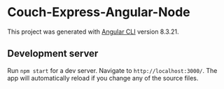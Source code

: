 # Couch-Express-Angular-Node

This project was generated with [Angular CLI](https://github.com/angular/angular-cli) version 8.3.21.

## Development server

Run `npm start` for a dev server. Navigate to `http://localhost:3000/`. The app will automatically reload if you change any of the source files.
